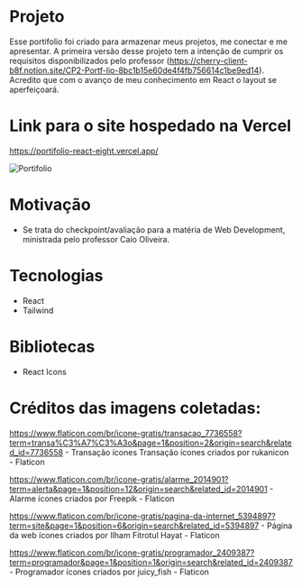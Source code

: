 # Projeto
Esse portifolio foi criado para armazenar meus projetos, me conectar e me apresentar. A primeira versão desse projeto tem a intenção de cumprir os requisitos disponibilizados pelo professor (https://cherry-client-b8f.notion.site/CP2-Portf-lio-8bc1b15e60de4f4fb756614c1be9ed14). Acredito que com o avanço de meu conhecimento em React o layout se aperfeiçoará. 

# Link para o site hospedado na Vercel
https://portifolio-react-eight.vercel.app/

![Portifolio](https://github.com/user-attachments/assets/17c52fbd-a890-4615-8980-62ba6576ee58)

# Motivação
 - Se trata do checkpoint/avaliação para a matéria de Web Development, ministrada pelo professor Caio Oliveira.

# Tecnologias
 - React
 - Tailwind 

# Bibliotecas
 - React Icons


# Créditos das imagens coletadas: 
https://www.flaticon.com/br/icone-gratis/transacao_7736558?term=transa%C3%A7%C3%A3o&page=1&position=2&origin=search&related_id=7736558 - Transação ícones Transação ícones criados por rukanicon - Flaticon

https://www.flaticon.com/br/icone-gratis/alarme_2014901?term=alerta&page=1&position=12&origin=search&related_id=2014901  - Alarme ícones criados por Freepik - Flaticon

https://www.flaticon.com/br/icone-gratis/pagina-da-internet_5394897?term=site&page=1&position=6&origin=search&related_id=5394897 - Página da web ícones criados por Ilham Fitrotul Hayat - Flaticon

https://www.flaticon.com/br/icone-gratis/programador_2409387?term=programador&page=1&position=1&origin=search&related_id=2409387 - Programador ícones criados por juicy_fish - Flaticon
